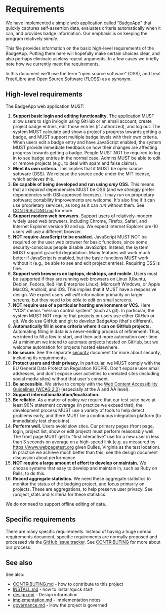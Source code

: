 # Requirements

<!-- SPDX-License-Identifier: (MIT OR CC-BY-3.0+) -->

We have implemented a simple web application called "BadgeApp" that
quickly captures self-assertion data, evaluates criteria automatically
when it can, and provides badge information.
Our emphasis is on keeping the program relatively *simple*.

This file provides information on the basic high-level requirements
of the BadgeApp.  Putting them here will hopefully make certain choices
clear, and also perhaps eliminate useless repeat arguments.
In a few cases we briefly note how we currently meet the requirements.

In this document we'll use the term "open source software" (OSS),
and treat Free/Libre and Open Source Software (FLOSS) as a synonym.

## High-level requirements

The BadgeApp web application MUST:

1. **Support basic login and editing functionality.**
   The application MUST
   allow users to sign in/login using GitHub or an email account,
   create project badge entries, edit those entries (if authorized),
   and log out.
   The system MUST calculate and show a project's progress
   towards getting a badge, and MUST support multiple badge levels
   with their own criteria.
   When users edit a badge entry and have JavaScript enabled, the system MUST
   provide immediate feedback on how their changes are affecting progress
   towards getting a badge.
   People MUST NOT be required to log in to see badge entries
   in the normal case.
   Admins MUST be able to edit or remove projects (e.g., to deal with
   spam and false claims).
2. **Meet its own criteria.**
   This implies that it MUST be open source software
   (OSS).  We release the source code
   under the MIT license, which achieves this.
3. **Be capable of being developed and run using *only* OSS.**
   This means that all *required* dependencies MUST be OSS
   (and we *strongly* prefer dependencies with OSI-approved licenses).
   It may *run* on proprietary software; portability improvements are welcome.
   It's also fine if it can use proprietary services, as long as it can
   *run* without them.
   See [CONTRIBUTING.md](../CONTRIBUTING.md) for more.
4. **Support modern web browsers.**
   Support users of relatively-modern widely used web browsers, including
   Chrome, Firefox, Safari, and Internet Explorer version 10 and up.
   We expect Internet Explorer pre-10 users will use a different browser.
5. **NOT require JavaScript to be enabled.**
   JavaScript MUST NOT be required on the user web browser for basic
   functions, since some security-conscious people disable JavaScript.
   Instead, the system MUST support graceful degradation.
   Many features will work much better if JavaScript is enabled, but the
   basic functions MUST work without it (e.g., be able to see and
   edit project entries).  Requiring CSS is fine.
6. **Support web browsers on laptops, desktops, and mobile.**
   Users must be supported if they are running web browsers on
   Linux (Ubuntu, Debian, Fedora, Red Hat Enterprise Linux),
   Microsoft Windows, or Apple MacOS, Android, and iOS.
   This implies that it MUST have a responsive design.
   We expect users will *edit* information primarily on larger screens,
   but they need to be *able* to edit on small screens.
7. **NOT require use of a particular hosting environment or VCS.**
   Here "VCS" means "version control system" (such as git).
   In particular, the system MUST NOT require that
   projects or users use either GitHub or git.
   We do use GitHub and git to *develop* BadgeApp (that's different).
8. **Automatically fill in some criteria where it can on GitHub projects.**
   Automating filling in data is a never-ending
   process of refinement.
   Thus, we intend to fill a few to start, and then
   add more automation over time.
   At a minimum we intend to automate projects hosted on GitHub, but
   we welcome automation for projects hosted elsewhere.
9. **Be secure.**  See the separate
   [security](security.md) document for more about security, including
   its requirements.
10. **Protect users and their privacy.**  In particular, we MUST
   comply with the EU General Data Protection Regulation (GDPR).
   Don't expose user email addresses,
   and don't expose user activities to unrelated sites
   (including social media sites) without that user's consent.
11. **Be accessible.**
   We strive to comply with the
   <a href="https://www.w3.org/TR/WCAG20/">Web Content Accessibility
   Guidelines (WCAG 2.0)</a> (especially at the A and AA level).
12. **Support internationalization/localization.**
13. **Be reliable.**
   As a matter of policy we require that our test suite
   have at least 90% statement coverage (in practice we exceed that),
   the development process MUST use a variety of tools
   to help detect problems early, and there MUST be a continuous
   integration platform (to immediately test check-ins).
14. **Perform well.**  Users avoid slow sites.
   Our primary pages (front page, login, project list, show or edit
   project) must perform reasonably well.
   The front page MUST get to "first interactive" use for a new user
   in less than 3 seconds on average on a high-speed link
   (e.g. as measured by https://www.webpagetest.org given Dulles, Virginia
   as the test location).  In practice we achieve much better than this;
   see the design document discussion about performance.
15. **NOT require a large amount of effort to develop or maintain.**
   We choose systems that easy to develop and maintain in, such as
   Ruby on Rails, to do this.
16. **Record aggregate statistics.**
   We need these aggregate statistics to monitor the
   status of the badging project, and focus primarily on projects.
   These are aggregations, to help preserve user privacy.
   See /project_stats and /criteria for these statistics.

We do *not* need to support offline editing of data.

## Specific requirements

There are many specific requirements.
Instead of having a huge unread requirements document,
specific requirements are normally proposed and processed via the
[GitHub issue tracker](https://github.com/coreinfrastructure/best-practices-badge/issues).
See [CONTRIBUTING](../CONTRIBUTING.md) for more about our process.

## See also

See also:

* [CONTRIBUTING.md](../CONTRIBUTING.md) - how to contribute to this project
* [INSTALL.md](INSTALL.md) - how to install/quick start
* [design.md](design.md) - Design information
* [implementation.md](implementation.md) - Implementation notes
* [governance.md](governance.md) - How the project is governed

